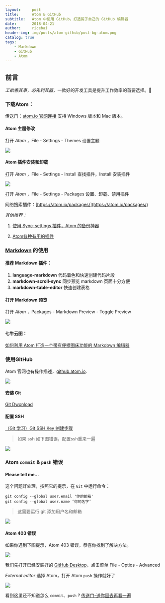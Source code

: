 ```yaml
---
layout:     post
title:      Atom & GitHub
subtitle:   Atom 中使用 GitHub，打造属于自己的 GitHub 编辑器
date:       2018-04-21
author:     ricebai
header-img: img/posts/atom-github/post-bg-atom.png
catalog: true
tags:
    - Markdown
    - GitHub
    - Atom
---
```



## 前言

*工欲善其事，必先利其器*，一款好的开发工具是提升工作效率的首要选择。🙊

### 下载Atom：

传送门：[atom.io 官网连接](https://atom.io) 支持 Windows 版本和 Mac 版本。

#### Atom 主题修改

打开 *Atom* ，File - Settings - Themes 设置主题

<img src="https://ricebai.github.io/img/posts/atom-github/settings-themes.jpg" />

#### Atom 插件安装和卸载

打开 *Atom* ，File - Settings - Install 查找插件，Install 安装插件

<img src="https://ricebai.github.io/img/posts/atom-github/settings-install.jpg" />

打开 *Atom* ，File - Settings - Packages 设置、卸载、禁用插件

网络搜索插件：[https://atom.io/packages/](https://atom.io/packages/)

*其他推荐：*

1.  [使用 Sync-settings 插件，Atom 的备份神器](https://ricebai.github.io/2018/04/22/Atom-Sync)

2.  [Atom各种有用的插件](https://www.jianshu.com/p/041d3d5f3997)

### [Markdown](https://ricebai.github.io/2018/04/20/Markdown-Readme/) 的使用

#### 推荐 Markdown 插件：

1. **language-markdown** 代码着色和快速创建代码片段
2. **markdown-scroll-sync** 同步预览 markdown 页面十分方便
3. **markdown-table-editor** 快速创建表格

#### 打开 Markdown 预览

打开 *Atom* ，Packages - Markdown Preview - Toggle Preview

<img src="https://ricebai.github.io/img/posts/atom-github/markdown-view.jpg" />

#### 七牛云图：

[如何利用 Atom 打造一个带有便捷图床功能的 Markdown 编辑器](https://www.jianshu.com/p/af4d34d39797)

<a id="atom"></a>

### 使用GitHub

Atom 官网也有操作描述，[github.atom.io](https://github.atom.io/).

<img src="https://ricebai.github.io/img/posts/atom-github/atom-opts.jpg" />

#### 安装 Git

[Git Dwonload](https://git-scm.com/downloads)

#### 配置 SSH

[（Git 学习）Git SSH Key 创建步骤](https://segmentfault.com/a/1190000009567424)

> 如果 ssh 如下图错误，配置ssh重来一遍

<img src="https://ricebai.github.io/img/posts/atom-github/git-ssh-error.jpg" />

### Atom `commit` & `push` 错误

#### Please tell me...

这个问题好处理，按照它的提示，在 `Git` 中运行命令：

```
git config --global user.email '你的邮箱'
git config --global user.name ‘你的名字’
```


> 这需要运行 git 添加用户名和邮箱

<img src="https://ricebai.github.io/img/posts/atom-github/atom-act.jpg" />

#### Atom 403 错误

如果你遇到下图提示，Atom 403 错误，恭喜你找到了解决方法。

<img src="https://ricebai.github.io/img/posts/atom-github/atom-403.jpg" />

我们先打开已经安装好的 [GitHub Desktop](https://desktop.github.com/)，点击菜单 File - Optios - Advanced

*External editor* 选择 Atom，打开 Atom `push` 操作就好了

<img src="https://ricebai.github.io/img/posts/atom-github/advanced.jpg" />

看到这里还不知道怎么 `commit`、`push` ? [传送门-送你回去再看一遍](#atom)

